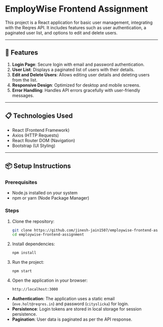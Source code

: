 # EmployWise Frontend Assignment

This project is a React application for basic user management, integrating with the Reqres API. It includes features such as user authentication, a paginated user list, and options to edit and delete users.

---

## 🚀 Features
1. **Login Page**: Secure login with email and password authentication.
2. **User List**: Displays a paginated list of users with their details.
3. **Edit and Delete Users**: Allows editing user details and deleting users from the list.
4. **Responsive Design**: Optimized for desktop and mobile screens.
5. **Error Handling**: Handles API errors gracefully with user-friendly messages.

---

## 📋 Technologies Used
- React (Frontend Framework)
- Axios (HTTP Requests)
- React Router DOM (Navigation)
- Bootstrap (UI Styling)

---

## 📦 Setup Instructions

### Prerequisites
- Node.js installed on your system
- npm or yarn (Node Package Manager)

### Steps
1. Clone the repository:
   ```bash
   git clone https://github.com/jinesh-jain1507/employwise-frontend-assignment.git
   cd employwise-frontend-assignment
2. Install dependencies:
   ```bash
   npm install
3. Run the project:
   ```bash
   npm start
4. Open the application in your browser:
   ```bash
   http://localhost:3000

- **Authentication**: The application uses a static email (`eve.holt@reqres.in`) and password (`cityslicka`) for login.
- **Persistence**: Login tokens are stored in local storage for session persistence.
- **Pagination**: User data is paginated as per the API response.